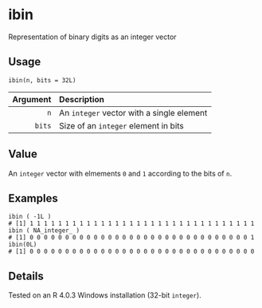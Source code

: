 ibin
====

Representation of binary digits as an integer vector

Usage
-----

    ibin(n, bits = 32L)
    
| Argument | Description                               |
| -------: | :---------------------------------------- |
|      `n` | An `integer` vector with a single element |
|   `bits` | Size of an `integer` element in bits      |
 
Value
-----

An `integer` vector with elmements `0` and `1` according to the bits of `n`.

Examples
--------

    ibin ( -1L )
    # [1] 1 1 1 1 1 1 1 1 1 1 1 1 1 1 1 1 1 1 1 1 1 1 1 1 1 1 1 1 1 1 1 1
    ibin ( NA_integer_ )
    # [1] 0 0 0 0 0 0 0 0 0 0 0 0 0 0 0 0 0 0 0 0 0 0 0 0 0 0 0 0 0 0 0 1
    ibin(0L)
    # [1] 0 0 0 0 0 0 0 0 0 0 0 0 0 0 0 0 0 0 0 0 0 0 0 0 0 0 0 0 0 0 0 0

Details
-------

Tested on an R 4.0.3 Windows installation (32-bit `integer`).
